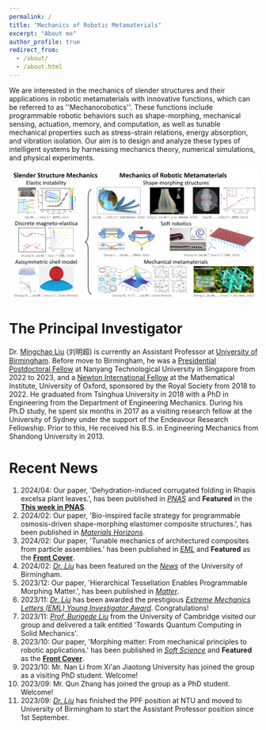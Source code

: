 ```yaml
---
permalink: /
title: "Mechanics of Robotic Metamaterials"
excerpt: "About me"
author_profile: true
redirect_from: 
  - /about/
  - /about.html
---
```


We are interested in the mechanics of slender structures and their applications in robotic metamaterials with innovative functions, which can be referred to as ''Mechanorobotics''. These functions include programmable robotic behaviors such as shape-morphing, mechanical sensing, actuation, memory, and computation, as well as tunable mechanical properties such as stress-strain relations, energy absorption, and vibration isolation. Our aim is to design and analyze these types of intelligent systems by harnessing mechanics theory, numerical simulations, and physical experiments.

![Research Summary](/figures/ResearchSummary_2401.png "Research Summary")

The Principal Investigator
======
Dr. [Mingchao Liu](https://www.birmingham.ac.uk/schools/engineering/mechanical-engineering/people/profile.aspx?ReferenceId=205089) (刘明超) is currently an Assistant Professor at [University of Birmingham](https://intranet.birmingham.ac.uk/index.aspx). Before move to Birmingham, he was a [Presidential Postdoctoral Fellow](https://www.ntu.edu.sg/research/research-careers/presidential-postdoctoral-fellowship-(ppf)) at Nanyang Technological University in Singapore from 2022 to 2023, and a [Newton International Fellow](https://royalsociety.org/grants-schemes-awards/grants/newton-international/) at the Mathematical Institute, University of Oxford, sponsored by the Royal Society from 2018 to 2022. He graduated from Tsinghua University in 2018 with a PhD in Engineering from the Department of Engineering Mechanics. During his Ph.D study, he spent six months in 2017 as a visiting research fellow at the University of Sydney under the support of the Endeavour Research Fellowship. Prior to this, He received his B.S. in Engineering Mechanics from Shandong University in 2013.

Recent News
======
1. 2024/04: Our paper, 'Dehydration-induced corrugated folding in Rhapis excelsa plant leaves.', has been published in [*PNAS*](https://www.pnas.org/doi/10.1073/pnas.2320259121) and **Featured** in the [**This week in PNAS**](https://www.pnas.org/doi/10.1073/iti1724121).
1. 2024/02: Our paper, 'Bio-inspired facile strategy for programmable osmosis-driven shape-morphing elastomer composite structures.', has been published in [*Materials Horizons*](https://pubs.rsc.org/en/content/articlelanding/2024/mh/d3mh01731a).
1. 2024/02: Our paper, 'Tunable mechanics of architectured composites from particle assemblies.' has been published in [*EML*](https://doi.org/10.1016/j.eml.2024.102121) and **Featured** as the [**Front Cover**](https://www.sciencedirect.com/science/article/pii/S235243162400021X).
1. 2024/02: [*Dr. Liu*](https://www.birmingham.ac.uk/schools/engineering/mechanical-engineering/people/profile.aspx?ReferenceId=205089&Name=dr-mingchao-liu) has been featured on the [*News*](https://www.birmingham.ac.uk/news/2024/birmingham-academic-honoured-with-extreme-mechanics-letters-young-investigator-award) of the University of Birmingham.
1. 2023/12: Our paper, 'Hierarchical Tessellation Enables Programmable Morphing Matter.', has been published in [*Matter*](https://authors.elsevier.com/c/1iBCZ9Cyxd31hR).
1. 2023/11: [*Dr. Liu*](https://www.birmingham.ac.uk/schools/engineering/mechanical-engineering/people/profile.aspx?ReferenceId=205089&Name=dr-mingchao-liu) has been awarded the prestigious [*Extreme Mechanics Letters (EML) Young Investigator Award*](https://imechanica.org/node/26993). Congratulations!
1. 2023/11: [*Prof. Burigede Liu*](http://www.eng.cam.ac.uk/profiles/bl377) from the University of Cambridge visited our group and delivered a talk entitled 'Towards Quantum Computing in Solid Mechanics'.
1. 2023/10: Our paper, 'Morphing matter: From mechanical principles to robotic applications.' has been published in [*Soft Science*](https://softscijournal.com/accdata/6201) and **Featured** as the [**Front Cover**](https://i.oaes.cc/uploads/20231120/e8f42b68ac7c4d0b8b018269702c8918.jpg).
1. 2023/10: Mr. Nan Li from Xi'an Jiaotong University has joined the group as a visiting PhD student. Welcome!
1. 2023/09: Mr. Qun Zhang has joined the group as a PhD student. Welcome!
1. 2023/09: [*Dr. Liu*](https://www.birmingham.ac.uk/schools/engineering/mechanical-engineering/people/profile.aspx?ReferenceId=205089&Name=dr-mingchao-liu) has finished the PPF position at NTU and moved to University of Birmingham to start the Assistant Professor position since 1st September.

